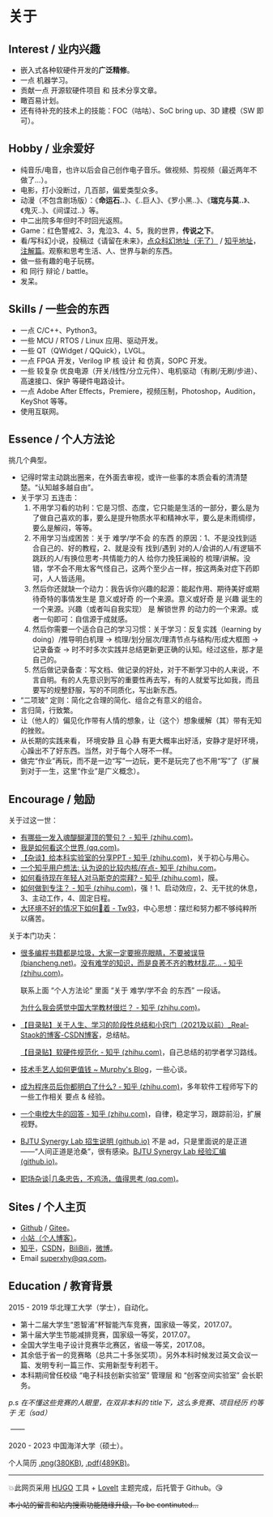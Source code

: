 # 关于


## Interest / 业内兴趣

- 嵌入式各种软硬件开发的**广泛精修**。
- 一点 机器学习。
- 贡献一点 开源软硬件项目 和 技术分享文章。
- 瞰百易计划。
- 还有待补充的技术上的技能：FOC（咕咕）、SoC bring up、3D 建模（SW 即可）。

## Hobby / 业余爱好

- 纯音乐/电音，也许以后会自己创作电子音乐。做视频、剪视频（最近两年不做了...）。
- 电影，打小没断过，几百部，偏爱类型众多。
- 动漫（不包含剧场版）：《**命运石..**》、《..巨人》、《罗小黑..》、《**瑞克与莫..**》、《鬼灭..》、《间谍过..》等。
- 中二出院多年但时不时回光返照。
- Game：红色警戒2、3，鬼泣3、4、5，我的世界，**传说之下**。
- 看/写科幻小说，投稿过《请留在未来》，[点众科幻地址（无了）](http://kehuan.dianzhong.com/bookdetail.html?bookid=6845) / [知乎地址](https://zhuanlan.zhihu.com/p/361265924)，[注解篇](https://zhuanlan.zhihu.com/p/148983427)。观察和思考生活、人、世界与新的东西。
- 做一些有趣的电子玩楞。
- 和 同行 辩论 / battle。
- 发呆。

## Skills / 一些会的东西

- 一点 C/C++、Python3。
- 一些 MCU / RTOS / Linux 应用、驱动开发。
- 一些 QT（QWidget / QQuick），LVGL。
- 一点 FPGA 开发，Verilog IP 核 设计 和 仿真，SOPC 开发。
- 一些 较复杂 优良电源（开关/线性/分立元件）、电机驱动（有刷/无刷/步进）、高速接口、保护 等硬件电路设计。
- 一点 Adobe After Effects，Premiere，视频压制，Photoshop，Audition，KeyShot 等等。
- 使用互联网。

## Essence / 个人方法论

挑几个典型。

- 记得时常主动跳出圈来，在外面去审视，或许一些事的本质会看的清清楚楚。“认知越多越自由”。
- 关于学习 五连击：
  1. 不用学习看的功利：它是习惯、态度，它只能是生活的一部分，要么是为了做自己喜欢的事，要么是提升物质水平和精神水平，要么是未雨绸缪，要么是解闷，等等。
  2. 不用学习当成困苦：关于 难学/学不会 的东西 的原因：1、不是没找到适合自己的、好的教程，2、就是没有 找到/遇到 对的人/会讲的人/有逻辑不跳跃的人/有换位思考-共情能力的人  给你力挽狂澜般的 梳理/讲解。没错，学不会不用太客气怪自己，这两个至少占一样，按这两条对症下药即可，人人皆适用。
  3. 然后你还就缺一个动力：我告诉你兴趣的起源：能起作用、期待美好或期待奇特的事情发生是 意义或好奇 的一个来源。意义或好奇 是 兴趣 诞生的一个来源。兴趣（或者叫自我实现） 是 解锁世界 的动力的一个来源。或者一句即可：自信源于成就感。
  4. 然后你需要一个适合自己的学习习惯：关于学习：反复实践（learning by doing）/推导明白机理 → 梳理/划分层次/理清节点与结构/形成大框图 → 记录备查 → 时不时多次实践并总结更新更正确的认知。经过这些，那才是自己的。
  5. 然后做记录备查：写文档、做记录的好处，对于不断学习中的人来说，不言自明。有的人先意识到写的重要性再去写，有的人就爱写比如我，而且要写的规整舒服，写的不同质化，写出新东西。
- “二项玻” 定则：简化之合理的简化、组合之有意义的组合。
- 言归简，行致繁。
- 让（他人的）偏见化作带有人情的想象，让（这个）想象缓解（其）带有无知的挫败。
- 从长期的实践来看， 环境安静 且 心静 有更大概率出好活，安静才是好环境，心躁出不了好东西。当然，对于每个人呀不一样。
- 做完“作业”再玩，而不是一边“写”一边玩，更不是玩完了也不用“写”了（扩展到对于一生，这里“作业”是广义概念）。

## Encourage / 勉励

关于过这一世：

- [有哪些一发入魂醍醐灌顶的警句？ - 知乎 (zhihu.com)](https://www.zhihu.com/question/55137484/answer/2579300946)。
- [我是如何看这个世界 (qq.com)](https://mp.weixin.qq.com/s?__biz=MzAwNjY3MzExOQ==&mid=2247484009&idx=1&sn=906b83edc3431d3eb6a3da942d0743c3&chksm=9b0885d9ac7f0ccf28792f9a313ab84d8dca87e520162afbb99947e30bd7b8aca5f1293c32d8&token=1523695542&lang=zh_CN#rd)。
- [【杂谈】给本科实验室的分享PPT - 知乎 (zhihu.com)](https://zhuanlan.zhihu.com/p/392532065)，关于初心与用心。
- [一个知乎用户想法: 认为说的比较内核/在点- 知乎 (zhihu.com](https://www.zhihu.com/pin/1546542870861160448)。
- [如何看待现在年轻人对马斯克的崇拜? - 知乎 (zhihu.com)](https://www.zhihu.com/question/399131581/answer/1308340905)，膜。
- [如何做到专注？ - 知乎 (zhihu.com)](https://www.zhihu.com/question/20335415/answer/23353446?utm_source=zhihu&utm_medium=social&utm_oi=599326366345334784)，强！1、启动效应，2、无干扰的休息，3、主动工作，4、固定日程。
- [大环境不好的情况下如何🐶着 - Tw93](https://tw93.fun/2022-07-01/gou.html)，中心思想：摆烂和努力都不够纯粹所以痛苦。

关于本门功夫：

- [很多编程书籍都是垃圾，大家一定要擦亮眼睛，不要被误导 (biancheng.net)](http://c.biancheng.net/view/9443.html)。[没有难学的知识，而是良莠不齐的教材乱花… - 知乎 (zhihu.com)](https://www.zhihu.com/pin/1486014904054747136)。

  联系上面 “个人方法论” 里面 “关于 难学/学不会 的东西” 一段话。

  [ 为什么我会感觉中国大学教材很烂？ - 知乎 (zhihu.com)](https://www.zhihu.com/question/28987052)。

- [【目录贴】关于人生、学习的阶段性总结和小窍门（2021及以前）_Real-Staok的博客-CSDN博客](https://blog.csdn.net/Staokgo/article/details/122866665)，总结帖。

  [【目录贴】软硬件规范化 - 知乎 (zhihu.com)](https://zhuanlan.zhihu.com/p/360100358)，自己总结的初学者学习路线。

- [技术手艺人如何更值钱 ~ Murphy's Blog](https://murphy.tech/posts/18e85c28.html)，一些心谈。

- [成为程序员后你都明白了什么? - 知乎 (zhihu.com)](https://www.zhihu.com/question/534598587/answer/2509180795)，多年软件工程师写下的一些工作相关 要点 & 经验。

- [一个电控大牛的回答 - 知乎 (zhihu.com)](https://www.zhihu.com/question/37050422/answer/1982925583)，自律，稳定学习，跟踪前沿，扩展视野。

- [BJTU Synergy Lab 招生说明 (github.io)](http://fangvv.github.io/homepage/index.html) 不是 ad，只是里面说的是正道——“人间正道是沧桑”，很有感染。[BJTU Synergy Lab 经验汇编 (github.io)](http://fangvv.github.io/homepage/exp.html)。

- [职场杂谈|几条忠告，不鸡汤，值得思考 (qq.com)](https://mp.weixin.qq.com/s/OyDgDvMwFwzJA_0ADiqGhw)。

## Sites / 个人主页

- [Github](https://github.com/Staok) / [Gitee](https://gitee.com/staok)。
- [小站（个人博客）](https://staok.github.io/)。
- [知乎](https://www.zhihu.com/people/xuhaoyang)，[CSDN](https://blog.csdn.net/Staokgo)，[BiliBili](https://space.bilibili.com/6767516)，[微博](https://weibo.com/u/3585238893)。
- Email superxhy@qq.com。


## Education / 教育背景



2015 - 2019 华北理工大学（学士），自动化。

- 第十二届大学生“恩智浦”杯智能汽车竞赛，国家级一等奖，2017.07。
- 第十届大学生节能减排竞赛，国家级一等奖，2017.07。
- 全国大学生电子设计竞赛华北赛区，省级一等奖，2017.08。
- 其余低于省一的竞赛略（总共二十多张奖项）。另外本科时候发过英文会议一篇、发明专利一篇三作、实用新型专利若干。
- 本科期间曾任校级 “电子科技创新实验室” 管理层 和 “创客空间实验室” 会长职务。

*p.s 在不懂这些竞赛的人眼里，在双非本科的 title下，这么多竞赛、项目经历 约等于 无（sad）*

​                                                                                                         ——

2020 - 2023 中国海洋大学（硕士）。



个人简历 [.png(380KB)](https://staok.github.io/about/resume.png), [.pdf(489KB)](https://staok.github.io/about/resume.pdf)。

------

:boom:此网页采用 [HUGO](https://gohugo.io/) 工具 + [LoveIt](https://github.com/dillonzq/LoveIt) 主题完成，后托管于 Github。:kissing_heart:

~~本小站的留言和站内搜索功能随缘升级，To be continuted...~~
